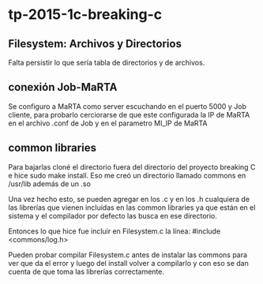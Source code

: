 # tp-2015-1c-breaking-c

## Filesystem: Archivos y Directorios
Falta persistir lo que sería tabla de directorios y de archivos.



## conexión Job-MaRTA
Se configuro a MaRTA como server escuchando en el puerto 5000 y Job cliente, para probarlo cerciorarse de que este configurada la IP de MaRTA en el archivo .conf de Job y en el parametro MI_IP de MaRTA 

## common libraries
Para bajarlas cloné el directorio fuera del directorio del proyecto breaking C e hice sudo make install. Eso me creó un directorio llamado commons en /usr/lib además de un .so

Una vez hecho esto, se pueden agregar en los .c y en los .h cualquiera de las librerías que vienen incluídas en las common libraries ya que están en el sistema y el compilador por defecto las busca en ese directorio.

Entonces lo que hice fue incluir en Filesystem.c la línea:
 #include <commons/log.h>

Pueden probar compilar Filesystem.c antes de instalar las commons para ver que da el error y luego del install volver a compilarlo y con eso se dan cuenta de que toma las librerías correctamente.

